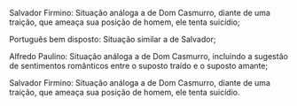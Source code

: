 
 Salvador Firmino: Situação análoga a de Dom Casmurro, diante de uma traição, que ameaça sua posição de homem, ele tenta suicídio;

 Português bem disposto: Situação similar a de Salvador;

 Alfredo Paulino: Situação análoga a de Dom Casmurro, incluindo a sugestão de sentimentos românticos entre o suposto traído e o suposto amante;

 Salvador Firmino: Situação análoga a de Dom Casmurro, diante de uma traição, que ameaça sua posição de homem, ele tenta suicídio.

